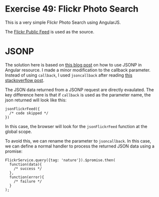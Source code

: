 # Exercise 49: Flickr Photo Search

This is a very simple Flickr Photo Search using AngularJS.

The [Flickr Public Feed](https://www.flickr.com/services/feeds/docs/photos_public/) is used as the source. 

# JSONP
The solution here is based on [this blog post](http://www.bennadel.com/blog/2610-using-jsonp-with-resource-in-angularjs.htm) on how to use JSONP in Angular resource. I made a minor modification to the callback parameter. Instead of using `callback`, I used `jsoncallback` after reading [this stackoverflow post](http://stackoverflow.com/questions/16362205/jsonflickrfeed-not-defined-when-query-flickr-api).

The JSON data returned from a JSONP request are directly evaulated. The key difference here is that if `callback` is used as the parameter name, the json returned will look like this:
```
jsonFlickrFeed({
  /* code skipped */
})
```
In this case, the browser will look for the `jsonFlickrFeed` function at the global scope.

To avoid this, we can rename the parameter to `jsoncallback`. In this case, we can define a normal handler to process the returned JSON data using a promise:
```
FlickrService.query({tag: 'nature'}).$promise.then(
  function(data){
    /* success */
  },
  function(error){
    /* failure */
  }
);
```

